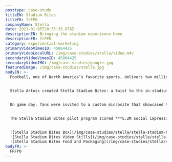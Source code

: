 ```yaml
---
posttype: case-study
titleEN: Stadium Bites
titleFR: frFPO
companyName: Stella
date: 2021-01-05T20:35:33.876Z
descriptionEN: Bringing the stadium experience home
descriptionFR: frFPO
category: experiential-marketing
primaryVideoVimeoID: 45064425
primaryVideoLocalURL: /img/case-studies/stella/video.m4v
secondaryVideoVimeoID: 45064425
secondaryVideoIMG: /img/case-studies/google.jpg
featuredImage: /img/case-studies/stella.jpg
bodyEN: >-
  Football, one of North America’s favorite sports, delivers two million fans to stadiums on game day. Celebrating their city pride and team with beer and local food favorites. But in 2020, the global pandemic sidelined fans, forcing them to cheer from home as cardboard versions of themselves sat idle in the stadium seats. Preventing them to savor the one stadium experience they missed the most – the bites.


  Stella Artois created Stella Stadium Bites: a twist to the in-stadium suite experience that delivered classic stadium food to fans’ homes on game day. Supported by one of the NFL’s largest fan base, The New York Giants, Stella huddled in the kitchen with legendary New York Giants’ alumnus, Victor Cruz, and James Beard award-winning celebrity chef, Daniela Soto-Innes, to inspire and elevate its own food playbook.


  On game day, fans were invited to a custom microsite that showcased these mouthwatering bites. Fans were able to order a 6-pack of cold Stella Artois, their choice of food, and choose a delivery time slot between 4-10 pm on game day. Every order was delivered in Stella’s own premium way: with two custom engraved Chalices and a donation note made out on the fan’s behalf to the Food Bank of New York City.


  The Stella Stadium Bites pilot program scored ***5.2M social impressions, 100% positive consumer sentiment*** and ***27.1M PR impressions*** from celebrities and media outlets, attracting the attention of new and potential team partnerships. Because of its success, the program continues to expand and evolve, converting a new consumer base – sports fans – to Stella.


  ![Stella Stadium Bites Box](/img/case-studies/stella/stella-stadium-bites-box.jpg)
  ![Stella Stadium Bites Video Stills](/img/case-studies/stella/stella-stadium-bites-stills.jpg)
  ![Stella Stadium Bites Food and Packaging](/img/case-studies/stella/stella-stadium-bites-packaging.jpg)
bodyFR: >-
  FRFPO
---
```

